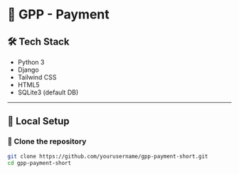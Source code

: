 
# 💸 GPP - Payment 

## 🛠 Tech Stack

- Python 3
- Django
- Tailwind CSS
- HTML5
- SQLite3 (default DB)

---

## 🧪 Local Setup

### 🔗 Clone the repository

```bash
git clone https://github.com/yourusername/gpp-payment-short.git
cd gpp-payment-short
